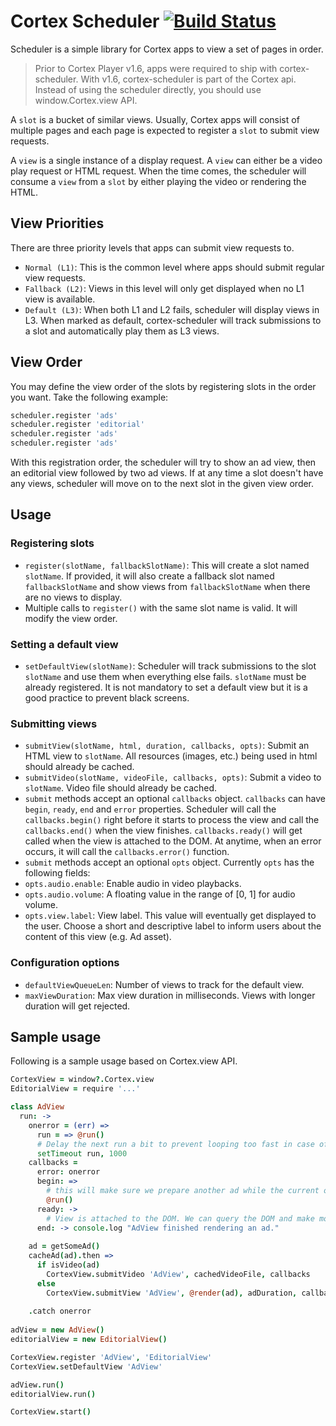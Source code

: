 # Cortex Scheduler [![Build Status](https://travis-ci.org/hkaya/cortex-scheduler.svg?branch=master)](https://travis-ci.org/hkaya/cortex-scheduler)

Scheduler is a simple library for Cortex apps to view a set of pages in order.

> Prior to Cortex Player v1.6, apps were required to ship with cortex-scheduler. With v1.6, cortex-scheduler is part of the Cortex api. Instead of using the scheduler directly, you should use window.Cortex.view API.

A `slot` is a bucket of similar views. Usually, Cortex apps will consist of multiple pages and each page is expected to register a `slot` to submit view requests.

A `view` is a single instance of a display request. A `view` can either be a video play request or HTML request. When the time comes, the scheduler will consume a `view` from a `slot` by either playing the video or rendering the HTML.

## View Priorities
There are three priority levels that apps can submit view requests to.

- `Normal (L1)`: This is the common level where apps should submit regular view requests.
- `Fallback (L2)`: Views in this level will only get displayed when no L1 view is available.
- `Default (L3)`: When both L1 and L2 fails, scheduler will display views in L3. When marked as default, cortex-scheduler will track submissions to a slot and automatically play them as L3 views.

## View Order
You may define the view order of the slots by registering slots in the order you want. Take the following example:

```coffeescript
scheduler.register 'ads'
scheduler.register 'editorial'
scheduler.register 'ads'
scheduler.register 'ads'
```

With this registration order, the scheduler will try to show an ad view, then an editorial view followed by two ad views. If at any time a slot doesn't have any views, scheduler will move on to the next slot in the given view order.

## Usage

### Registering slots
- `register(slotName, fallbackSlotName)`: This will create a slot named `slotName`. If provided, it will also create a fallback slot named `fallbackSlotName` and show views from `fallbackSlotName` when there are no views to display.
- Multiple calls to `register()` with the same slot name is valid. It will modify the view order.

### Setting a default view
- `setDefaultView(slotName)`: Scheduler will track submissions to the slot `slotName` and use them when everything else fails. `slotName` must be already registered. It is not mandatory to set a default view but it is a good practice to prevent black screens.

### Submitting views
- `submitView(slotName, html, duration, callbacks, opts)`: Submit an HTML view to `slotName`. All resources (images, etc.) being used in html should already be cached.
- `submitVideo(slotName, videoFile, callbacks, opts)`: Submit a video to `slotName`. Video file should already be cached.
- `submit` methods accept an optional `callbacks` object. `callbacks` can have `begin`, `ready`, `end` and `error` properties. Scheduler will call the `callbacks.begin()` right before it starts to process the view and call the `callbacks.end()` when the view finishes. `callbacks.ready()` will get called when the view is attached to the DOM. At anytime, when an error occurs, it will call the `callbacks.error()` function.
- `submit` methods accept an optional `opts` object. Currently `opts` has the following fields:
 - `opts.audio.enable`: Enable audio in video playbacks.
 - `opts.audio.volume`: A floating value in the range of [0, 1] for audio volume.
 - `opts.view.label`: View label. This value will eventually get displayed to the user. Choose a short and descriptive label to inform users about the content of this view (e.g. Ad asset).

### Configuration options
- `defaultViewQueueLen`: Number of views to track for the default view.
- `maxViewDuration`: Max view duration in milliseconds. Views with longer duration will get rejected.

## Sample usage
Following is a sample usage based on Cortex.view API.

```coffeescript
CortexView = window?.Cortex.view
EditorialView = require '...'

class AdView
  run: ->
    onerror = (err) =>
      run = => @run()
      # Delay the next run a bit to prevent looping too fast in case of temporary problems. 
      setTimeout run, 1000
    callbacks =
      error: onerror
      begin: =>
        # this will make sure we prepare another ad while the current one is being displayed.
        @run()
      ready: ->
        # View is attached to the DOM. We can query the DOM and make modifications as necessary.
      end: -> console.log "AdView finished rendering an ad."
      
    ad = getSomeAd()
    cacheAd(ad).then =>
      if isVideo(ad)
        CortexView.submitVideo 'AdView', cachedVideoFile, callbacks
      else
        CortexView.submitView 'AdView', @render(ad), adDuration, callbacks
        
    .catch onerror
      
adView = new AdView()
editorialView = new EditorialView()

CortexView.register 'AdView', 'EditorialView'
CortexView.setDefaultView 'AdView'

adView.run()
editorialView.run()

CortexView.start()
```
